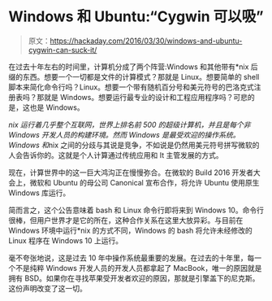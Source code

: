 # Windows 和 Ubuntu:“Cygwin 可以吸”

> 原文：<https://hackaday.com/2016/03/30/windows-and-ubuntu-cygwin-can-suck-it/>

在过去十年左右的时间里，计算机分成了两个阵营:Windows 和其他带有*nix 后缀的东西。想要一个一切都是文件的计算模式？那就是 Linux。想要简单的 shell 脚本来简化命令行吗？Linux。想要一个带有随机百分号和美元符号的巴洛克式注册表吗？那就是 Windows。想要运行最专业的设计和工程应用程序吗？可悲的是，这也是 Windows。

*nix 运行着几乎整个互联网，世界上排名前 500 的超级计算机，并且是每个非 Windows 开发人员的构建环境。然而 Windows 是最受欢迎的操作系统。Windows 和*nix 之间的分歧与其说是竞争，不如说是仍然用美元符号拼写微软的人会告诉你的。这就是个人计算通过传统应用和 It 主管发展的方式。

现在，计算世界中的这一巨大鸿沟正在慢慢弥合。在微软的 Build 2016 开发者大会上，微软和 Ubuntu 的母公司 Canonical 宣布合作，将允许 Ubuntu 使用原生 Windows 库运行。

简而言之，这个公告意味着 bash 和 Linux 命令行即将来到 Windows 10。命令行很棒，但用户世界才是它的所在，这种合作关系在这里大放异彩。与目前在 Windows 环境中运行*nix 的方式不同，Windows 的 bash 将允许未经修改的 Linux 程序在 Windows 10 上运行。

毫不夸张地说，这是过去 10 年中操作系统最重要的发展。在过去的十年里，每一个不是纯粹 Windows 开发人员的开发人员都拿起了 MacBook，唯一的原因就是拥有 BSD。如果你在寻找苹果受开发者欢迎的原因，那就是引擎盖下的尼克斯。这份声明改变了这一切。